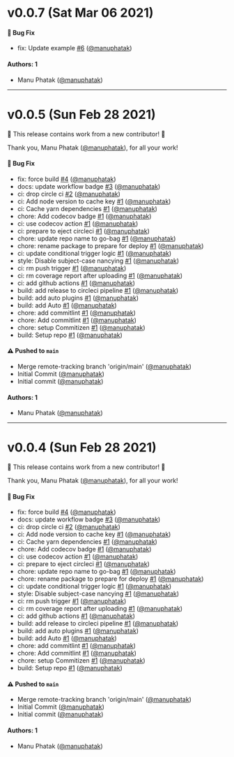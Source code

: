 # v0.0.7 (Sat Mar 06 2021)

#### 🐛 Bug Fix

- fix: Update example [#6](https://github.com/manuphatak/go-bag/pull/6) ([@manuphatak](https://github.com/manuphatak))

#### Authors: 1

- Manu Phatak ([@manuphatak](https://github.com/manuphatak))

---

# v0.0.5 (Sun Feb 28 2021)

:tada: This release contains work from a new contributor! :tada:

Thank you, Manu Phatak ([@manuphatak](https://github.com/manuphatak)), for all your work!

#### 🐛 Bug Fix

- fix: force build [#4](https://github.com/manuphatak/go-bag/pull/4) ([@manuphatak](https://github.com/manuphatak))
- docs: update workflow badge [#3](https://github.com/manuphatak/go-bag/pull/3) ([@manuphatak](https://github.com/manuphatak))
- ci: drop circle ci [#2](https://github.com/manuphatak/go-bag/pull/2) ([@manuphatak](https://github.com/manuphatak))
- ci: Add node version to cache key [#1](https://github.com/manuphatak/go-bag/pull/1) ([@manuphatak](https://github.com/manuphatak))
- ci: Cache yarn dependencies [#1](https://github.com/manuphatak/go-bag/pull/1) ([@manuphatak](https://github.com/manuphatak))
- chore: Add codecov badge [#1](https://github.com/manuphatak/go-bag/pull/1) ([@manuphatak](https://github.com/manuphatak))
- ci: use codecov action [#1](https://github.com/manuphatak/go-bag/pull/1) ([@manuphatak](https://github.com/manuphatak))
- ci: prepare to eject circleci [#1](https://github.com/manuphatak/go-bag/pull/1) ([@manuphatak](https://github.com/manuphatak))
- chore: update repo name to go-bag [#1](https://github.com/manuphatak/go-bag/pull/1) ([@manuphatak](https://github.com/manuphatak))
- chore: rename package to prepare for deploy [#1](https://github.com/manuphatak/go-bag/pull/1) ([@manuphatak](https://github.com/manuphatak))
- ci: update conditional trigger logic [#1](https://github.com/manuphatak/go-bag/pull/1) ([@manuphatak](https://github.com/manuphatak))
- style: Disable subject-case nancying [#1](https://github.com/manuphatak/go-bag/pull/1) ([@manuphatak](https://github.com/manuphatak))
- ci: rm push trigger [#1](https://github.com/manuphatak/go-bag/pull/1) ([@manuphatak](https://github.com/manuphatak))
- ci: rm coverage report after uploading [#1](https://github.com/manuphatak/go-bag/pull/1) ([@manuphatak](https://github.com/manuphatak))
- ci: add github actions [#1](https://github.com/manuphatak/go-bag/pull/1) ([@manuphatak](https://github.com/manuphatak))
- build: add release to circleci pipeline [#1](https://github.com/manuphatak/go-bag/pull/1) ([@manuphatak](https://github.com/manuphatak))
- build: add auto plugins [#1](https://github.com/manuphatak/go-bag/pull/1) ([@manuphatak](https://github.com/manuphatak))
- build: add Auto [#1](https://github.com/manuphatak/go-bag/pull/1) ([@manuphatak](https://github.com/manuphatak))
- chore: add commitlint [#1](https://github.com/manuphatak/go-bag/pull/1) ([@manuphatak](https://github.com/manuphatak))
- chore: Add commitlint [#1](https://github.com/manuphatak/go-bag/pull/1) ([@manuphatak](https://github.com/manuphatak))
- chore: setup Commitizen [#1](https://github.com/manuphatak/go-bag/pull/1) ([@manuphatak](https://github.com/manuphatak))
- build: Setup repo [#1](https://github.com/manuphatak/go-bag/pull/1) ([@manuphatak](https://github.com/manuphatak))

#### ⚠️ Pushed to `main`

- Merge remote-tracking branch 'origin/main' ([@manuphatak](https://github.com/manuphatak))
- Initial Commit ([@manuphatak](https://github.com/manuphatak))
- Initial commit ([@manuphatak](https://github.com/manuphatak))

#### Authors: 1

- Manu Phatak ([@manuphatak](https://github.com/manuphatak))

---

# v0.0.4 (Sun Feb 28 2021)

:tada: This release contains work from a new contributor! :tada:

Thank you, Manu Phatak ([@manuphatak](https://github.com/manuphatak)), for all your work!

#### 🐛 Bug Fix

- fix: force build [#4](https://github.com/manuphatak/go-bag/pull/4) ([@manuphatak](https://github.com/manuphatak))
- docs: update workflow badge [#3](https://github.com/manuphatak/go-bag/pull/3) ([@manuphatak](https://github.com/manuphatak))
- ci: drop circle ci [#2](https://github.com/manuphatak/go-bag/pull/2) ([@manuphatak](https://github.com/manuphatak))
- ci: Add node version to cache key [#1](https://github.com/manuphatak/go-bag/pull/1) ([@manuphatak](https://github.com/manuphatak))
- ci: Cache yarn dependencies [#1](https://github.com/manuphatak/go-bag/pull/1) ([@manuphatak](https://github.com/manuphatak))
- chore: Add codecov badge [#1](https://github.com/manuphatak/go-bag/pull/1) ([@manuphatak](https://github.com/manuphatak))
- ci: use codecov action [#1](https://github.com/manuphatak/go-bag/pull/1) ([@manuphatak](https://github.com/manuphatak))
- ci: prepare to eject circleci [#1](https://github.com/manuphatak/go-bag/pull/1) ([@manuphatak](https://github.com/manuphatak))
- chore: update repo name to go-bag [#1](https://github.com/manuphatak/go-bag/pull/1) ([@manuphatak](https://github.com/manuphatak))
- chore: rename package to prepare for deploy [#1](https://github.com/manuphatak/go-bag/pull/1) ([@manuphatak](https://github.com/manuphatak))
- ci: update conditional trigger logic [#1](https://github.com/manuphatak/go-bag/pull/1) ([@manuphatak](https://github.com/manuphatak))
- style: Disable subject-case nancying [#1](https://github.com/manuphatak/go-bag/pull/1) ([@manuphatak](https://github.com/manuphatak))
- ci: rm push trigger [#1](https://github.com/manuphatak/go-bag/pull/1) ([@manuphatak](https://github.com/manuphatak))
- ci: rm coverage report after uploading [#1](https://github.com/manuphatak/go-bag/pull/1) ([@manuphatak](https://github.com/manuphatak))
- ci: add github actions [#1](https://github.com/manuphatak/go-bag/pull/1) ([@manuphatak](https://github.com/manuphatak))
- build: add release to circleci pipeline [#1](https://github.com/manuphatak/go-bag/pull/1) ([@manuphatak](https://github.com/manuphatak))
- build: add auto plugins [#1](https://github.com/manuphatak/go-bag/pull/1) ([@manuphatak](https://github.com/manuphatak))
- build: add Auto [#1](https://github.com/manuphatak/go-bag/pull/1) ([@manuphatak](https://github.com/manuphatak))
- chore: add commitlint [#1](https://github.com/manuphatak/go-bag/pull/1) ([@manuphatak](https://github.com/manuphatak))
- chore: Add commitlint [#1](https://github.com/manuphatak/go-bag/pull/1) ([@manuphatak](https://github.com/manuphatak))
- chore: setup Commitizen [#1](https://github.com/manuphatak/go-bag/pull/1) ([@manuphatak](https://github.com/manuphatak))
- build: Setup repo [#1](https://github.com/manuphatak/go-bag/pull/1) ([@manuphatak](https://github.com/manuphatak))

#### ⚠️ Pushed to `main`

- Merge remote-tracking branch 'origin/main' ([@manuphatak](https://github.com/manuphatak))
- Initial Commit ([@manuphatak](https://github.com/manuphatak))
- Initial commit ([@manuphatak](https://github.com/manuphatak))

#### Authors: 1

- Manu Phatak ([@manuphatak](https://github.com/manuphatak))

